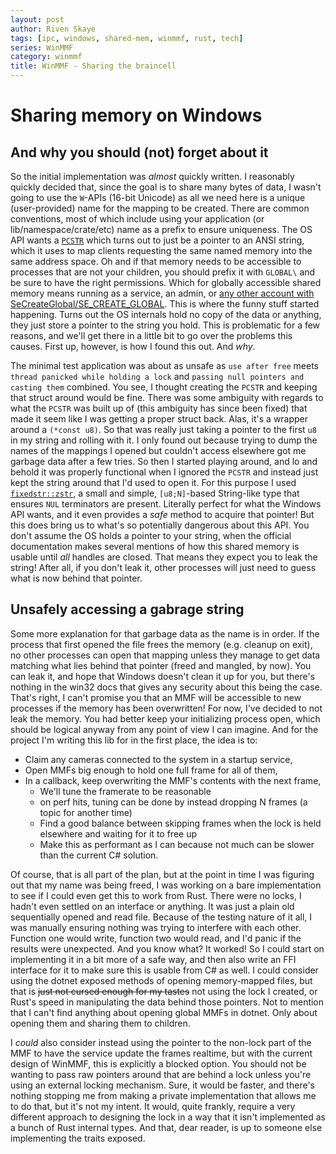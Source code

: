 ```yaml
---
layout: post
author: Riven Skaye
tags: [ipc, windows, shared-mem, winmmf, rust, tech]
series: WinMMF
category: winmmf
title: WinMMF - Sharing the braincell
---
```

# Sharing memory on Windows

## And why you should (not) forget about it

So the initial implementation was _almost_ quickly written. I reasonably quickly decided that, since the goal is to share many bytes of data, I wasn't going to use the `W`-APIs (16-bit Unicode) as all we need here is a unique (user-provided) name for the mapping to be created. There are common conventions, most of which include using your application (or lib/namespace/crate/etc) name as a prefix to ensure uniqueness. The OS API wants a [`PCSTR`](https://docs.rs/windows-core/0.57.0/windows_core/struct.PCSTR.html) which turns out to just be a pointer to an ANSI string, which it uses to map clients requesting the same named memory into the same address space. Oh and if that memory needs to be accessible to processes that are not your children, you should prefix it with `GLOBAL\` and be sure to have the right permissions. Which for globally accessible shared memory means running as a service, an admin, or [any other account with SeCreateGlobal/SE_CREATE_GLOBAL](https://learn.microsoft.com/en-us/windows/win32/secauthz/privilege-constants). This is where the funny stuff started happening. Turns out the OS internals hold no copy of the data or anything, they just store a pointer to the string you hold. This is problematic for a few reasons, and we'll get there in a little bit to go over the problems this causes. First up, however, is how I found this out. And _why_.

The minimal test application was about as unsafe as `use after free` meets `thread panicked while holding a lock` and `passing null pointers and casting them` combined. You see, I thought creating the `PCSTR` and keeping that struct around would be fine. There was some ambiguity with regards to what the `PCSTR` was built up of (this ambiguity has since been fixed) that made it seem like I was getting a proper struct back. Alas, it's a wrapper around a `(*const u8)`. So that was really just taking a pointer to the first `u8` in my string and rolling with it. I only found out because trying to dump the names of the mappings I opened but couldn't access elsewhere got me garbage data after a few tries. So then I started playing around, and lo and behold it was properly functional when I ignored the `PCSTR` and instead just kept the string around that I'd used to open it. For this purpose I used [`fixedstr::zstr`](https://docs.rs/fixedstr/latest/fixedstr/struct.zstr.html), a small and simple, `[u8;N]`-based String-like type that ensures `NUL` terminators are present. Literally perfect for what the Windows API wants, and it even provides a _safe_ method to acquire that pointer! But this does bring us to what's so potentially dangerous about this API. You don't assume the OS holds a pointer to your string, when the official documentation makes several mentions of how this shared memory is usable until _all_ handles are closed. That means they expect you to leak the string! After all, if you don't leak it, other processes will just need to guess what is now behind that pointer.

## Unsafely accessing a gabrage string

Some more explanation for that garbage data as the name is in order. If the process that first opened the file frees the memory (e.g. cleanup on exit), no other processes can open that mapping unless they manage to get data matching what lies behind that pointer (freed and mangled, by now). You can leak it, and hope that Windows doesn't clean it up for you, but there's nothing in the win32 docs that gives any security about this being the case. That's right, I can't promise you that an MMF will be accessible to new processes if the memory has been overwritten! For now, I've decided to not leak the memory. You had better keep your initializing process open, which should be logical anyway from any point of view I can imagine. And for the project I'm writing this lib for in the first place, the idea is to:

- Claim any cameras connected to the system in a startup service,
- Open MMFs big enough to hold one full frame for all of them,
- In a callback, keep overwriting the MMF's contents with the next frame,
  - We'll tune the framerate to be reasonable
  - on perf hits, tuning can be done by instead dropping N frames (a topic for another time)
  - Find a good balance between skipping frames when the lock is held elsewhere and waiting for it to free up
  - Make this as performant as I can because not much can be slower than the current C# solution.

Of course, that is all part of the plan, but at the point in time I was figuring out that my name was being freed, I was working on a bare implementation to see if I could even get this to work from Rust. There were no locks, I hadn't even settled on an interface or anything. It was just a plain old sequentially opened and read file. Because of the testing nature of it all, I was manually ensuring nothing was trying to interfere with each other. Function one would write, function two would read, and I'd panic if the results were unexpected. And you know what? It worked! So I could start on implementing it in a bit more of a safe way, and then also write an FFI interface for it to make sure this is usable from C# as well. I could consider using the dotnet exposed methods of opening memory-mapped files, but that is ~~just not cursed enough for my tastes~~ not using the lock I created, or Rust's speed in manipulating the data behind those pointers. Not to mention that I can't find anything about opening global MMFs in dotnet. Only about opening them and sharing them to children.

I _could_ also consider instead using the pointer to the non-lock part of the MMF to have the service update the frames realtime, but with the current design of WinMMF, this is explicitly a blocked option. You should not be wanting to pass raw pointers around that are behind a lock unless you're using an external locking mechanism. Sure, it would be faster, and there's nothing stopping me from making a private implementation that allows me to do that, but it's not my intent. It would, quite frankly, require a very different approach to designing the lock in a way that it isn't implemented as a bunch of Rust internal types. And that, dear reader, is up to someone else implementing the traits exposed.
